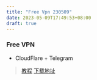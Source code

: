 ```yaml
---
title: "Free Vpn 230509"
date: 2023-05-09T17:49:53+08:00
draft: true
---
```


### Free VPN

- CloudFlare + Telegram
> [教程](https://www.youtube.com/watch?v=sOr_5l70uAw&feature=share)
> [下载地址](https://1.1.1.1/)
